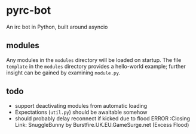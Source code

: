 # pyrc-bot
An irc bot in Python, built around asyncio

## modules
Any modules in the `modules` directory will be loaded on startup. The file `template` in the `modules` directory provides a hello-world example; further insight can be gained by examining `module.py`.

## todo
* support deactivating modules from automatic loading
* Expectations (`util.py`) should be awaitable somehow
* should probably delay reconnect if kicked due to flood
ERROR :Closing Link: SnuggleBunny by Burstfire.UK.EU.GameSurge.net (Excess Flood)
